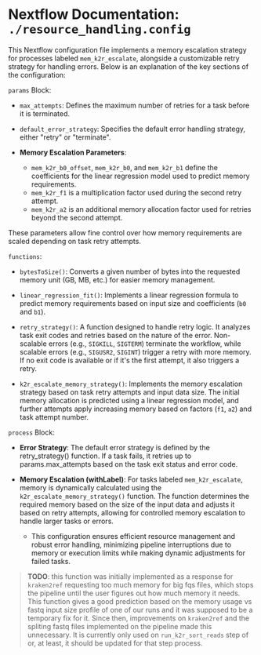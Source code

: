 # Nextflow Documentation: `./resource_handling.config`

This Nextflow configuration file implements a memory escalation strategy for processes labeled `mem_k2r_escalate`, alongside a customizable retry strategy for handling errors. Below is an explanation of the key sections of the configuration:

`params` Block:

- `max_attempts`: Defines the maximum number of retries for a task before it is terminated.

- `default_error_strategy`: Specifies the default error handling strategy, either "retry" or "terminate".

- **Memory Escalation Parameters**:
  - `mem_k2r_b0_offset`, `mem_k2r_b0`, and `mem_k2r_b1` define the coefficients for the linear regression model used to predict memory requirements.
  - `mem_k2r_f1` is a multiplication factor used during the second retry attempt.
  - `mem_k2r_a2` is an additional memory allocation factor used for retries beyond the second attempt.

These parameters allow fine control over how memory requirements are scaled depending on task retry attempts.

`functions`:

- `bytesToSize()`: Converts a given number of bytes into the requested memory unit (GB, MB, etc.) for easier memory management.
- `linear_regression_fit()`: Implements a linear regression formula to predict memory requirements based on input size and coefficients (`b0` and `b1`).

- `retry_strategy()`: A function designed to handle retry logic. It analyzes task exit codes and retries based on the nature of the error. Non-scalable errors (e.g., `SIGKILL`, `SIGTERM`) terminate the workflow, while scalable errors (e.g., `SIGUSR2`, `SIGINT`) trigger a retry with more memory. If no exit code is available or if it's the first attempt, it also triggers a retry.
- `k2r_escalate_memory_strategy()`: Implements the memory escalation strategy based on task retry attempts and input data size. The initial memory allocation is predicted using a linear regression model, and further attempts apply increasing memory based on factors (`f1`, `a2`) and task attempt number.

`process` Block:

- **Error Strategy**: The default error strategy is defined by the retry_strategy() function. If a task fails, it retries up to params.max_attempts based on the task exit status and error code.

- **Memory Escalation (withLabel)**: For tasks labeled `mem_k2r_escalate`, memory is dynamically calculated using the `k2r_escalate_memory_strategy()` function. The function determines the required memory based on the size of the input data and adjusts it based on retry attempts, allowing for controlled memory escalation to handle larger tasks or errors.
  - This configuration ensures efficient resource management and robust error handling, minimizing pipeline interruptions due to memory or execution limits while making dynamic adjustments for failed tasks.

> **TODO**: this function was initially implemented as a response for `kraken2ref` requesting too much memory for big fqs files, which stops the pipeline until the user figures out how much memory it needs. This function gives a good prediction based on the memory usage vs fastq input size profile of one of our runs and it was supposed to be a temporary fix for it. Since then, improvements on `kraken2ref` and the spliting fastq files implemented on the pipeline made this unnecessary. It is currently only used on `run_k2r_sort_reads` step of  or, at least, it should be updated for that step process.